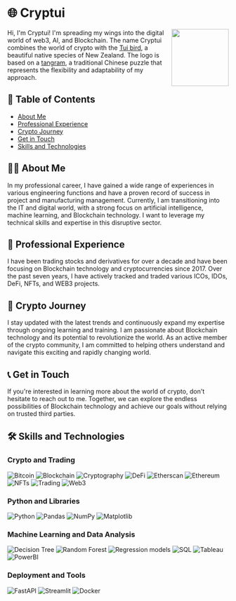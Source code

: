 # 🌐 Cryptui

<img src="https://github.com/Cryptui/Cryptui/assets/55109544/93e560a5-3947-42f0-8059-6e8834483b15" align="right" width="130" />

Hi, I'm Cryptui! I'm spreading my wings into the digital world of web3, AI, and Blockchain. The name Cryptui combines the world of crypto with the [Tui bird](https://www.youtube.com/watch?v=b0K1q9JriDE), a beautiful native species of New Zealand. The logo is based on a [tangram](https://en.wikipedia.org/wiki/Tangram), a traditional Chinese puzzle that represents the flexibility and adaptability of my approach.

## 📑 Table of Contents
- [About Me](#about-me)
- [Professional Experience](#professional-experience)
- [Crypto Journey](#crypto-journey)
- [Get in Touch](#get-in-touch)
- [Skills and Technologies](#skills-and-technologies)

## 🧑‍💼 About Me <a name="about-me"></a>

In my professional career, I have gained a wide range of experiences in various engineering functions and have a proven record of success in project and manufacturing management. Currently, I am transitioning into the IT and digital world, with a strong focus on artificial intelligence, machine learning, and Blockchain technology. I want to leverage my technical skills and expertise in this disruptive sector.

## 💼 Professional Experience <a name="professional-experience"></a>

I have been trading stocks and derivatives for over a decade and have been focusing on Blockchain technology and cryptocurrencies since 2017. Over the past seven years, I have actively tracked and traded various ICOs, IDOs, DeFi, NFTs, and WEB3 projects.

## 🚀 Crypto Journey <a name="crypto-journey"></a>

I stay updated with the latest trends and continuously expand my expertise through ongoing learning and training. I am passionate about Blockchain technology and its potential to revolutionize the world. As an active member of the crypto community, I am committed to helping others understand and navigate this exciting and rapidly changing world.

## 📞 Get in Touch <a name="get-in-touch"></a>

If you're interested in learning more about the world of crypto, don't hesitate to reach out to me. Together, we can explore the endless possibilities of Blockchain technology and achieve our goals without relying on trusted third parties.

## 🛠️ Skills and Technologies <a name="skills-and-technologies"></a>

### Crypto and Trading
![Bitcoin](https://img.shields.io/badge/-Bitcoin-000?&logo=Bitcoin)
![Blockchain](https://img.shields.io/badge/-Blockchain-000?&logo=Blockchain)
![Cryptography](https://img.shields.io/badge/-Cryptography-000?&logo=Cryptography)
![DeFi](https://img.shields.io/badge/-DeFi-000?&logo=Decentralized%20Finance)
![Etherscan](https://img.shields.io/badge/-Etherscan-000?&logo=Ethereum)
![Ethereum](https://img.shields.io/badge/-Ethereum-000?&logo=Ethereum)
![NFTs](https://img.shields.io/badge/-NFTs-000?&logo=Non%20Fungible%20Token)
![Trading](https://img.shields.io/badge/-Trading-000?&logo=Trading)
![Web3](https://img.shields.io/badge/-Web3-000?&logo=Web3)

### Python and Libraries
![Python](https://img.shields.io/badge/-Python-000?&logo=Python)
![Pandas](https://img.shields.io/badge/-Pandas-000?&logo=Pandas)
![NumPy](https://img.shields.io/badge/-NumPy-000?&logo=NumPy)
![Matplotlib](https://img.shields.io/badge/-Matplotlib-000?&logo=Matplotlib)

### Machine Learning and Data Analysis
![Decision Tree](https://img.shields.io/badge/-Decision%20Tree-000?&logo=Tree)
![Random Forest](https://img.shields.io/badge/-Random%20Forest-000?&logo=Forest)
![Regression models](https://img.shields.io/badge/-Regression%20models-000?&logo=Regression)
![SQL](https://img.shields.io/badge/-SQL-000?&logo=MySQL)
![Tableau](https://img.shields.io/badge/-Tableau-000?&logo=Tableau)
![PowerBI](https://img.shields.io/badge/-PowerBI-000?&logo=PowerBI)

### Deployment and Tools
![FastAPI](https://img.shields.io/badge/-FastAPI-000?&logo=FastAPI)
![Streamlit](https://img.shields.io/badge/-Streamlit-000?&logo=Streamlit)
![Docker](https://img.shields.io/badge/-Docker-000?&logo=Docker)
